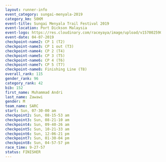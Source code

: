 ```yaml
---
layout: runner-info 
event_category: sungai-menyala-2019 
category_km: 50KM 
event-title: Sungai Menyala Trail Festival 2019 
event-location: Port Dickson Malaysia 
event-logo: https://res.cloudinary.com/raceyaya/image/upload/v1570025907/logo/smft_rwzxh1.jpg 
event-date: 04-07-2019 
checkpoint-name2: CP 1 (T2) 
checkpoint-name3: CP 1 out (T3) 
checkpoint-name4: CP 2 (T4) 
checkpoint-name5: CP 3 (T5) 
checkpoint-name6: CP 4 (T6) 
checkpoint-name7: CP 5 (T7) 
checkpoint-name8: Finishing Line (T8) 
overall_rank: 115
gender_rank: 96
category_rank: 42
bib: 152
first_name: Muhammad Andri
last_name: Zawawi
gender: M
team_name: SARC
start: Sun, 07-30-00 am
checkpoint2: Sun, 08-15-53 am
checkpoint3: Sun, 08-21-10 am
checkpoint4: Sun, 09-40-26 am
checkpoint5: Sun, 10-21-33 am
checkpoint6: Sun, 12-06-21 pm
checkpoint7: Sun, 01-30-04 pm
checkpoint8: Sun, 04-57-57 pm
race_time: 9-27-57
status: FINISHER
---
```

